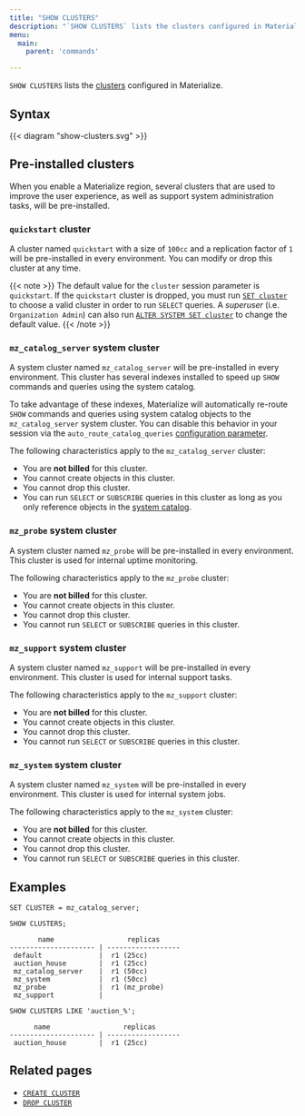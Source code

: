 ```yaml
---
title: "SHOW CLUSTERS"
description: "`SHOW CLUSTERS` lists the clusters configured in Materialize."
menu:
  main:
    parent: 'commands'

---
```


`SHOW CLUSTERS` lists the [clusters](/concepts/clusters/) configured in Materialize.

## Syntax

{{< diagram "show-clusters.svg" >}}

## Pre-installed clusters

When you enable a Materialize region, several clusters that are used to improve
the user experience, as well as support system administration tasks, will be
pre-installed.

### `quickstart` cluster

A cluster named `quickstart` with a size of `100cc` and a replication factor of
`1` will be pre-installed in every environment. You can modify or drop this
cluster at any time.

{{< note >}}
The default value for the `cluster` session parameter is `quickstart`.
If the `quickstart` cluster is dropped, you must run [`SET cluster`](/sql/select/#ad-hoc-queries)
to choose a valid cluster in order to run `SELECT` queries. A _superuser_ (i.e. `Organization Admin`)
can also run [`ALTER SYSTEM SET cluster`](/sql/alter-system-set) to change the
default value.
{{< /note >}}

### `mz_catalog_server` system cluster

A system cluster named `mz_catalog_server` will be pre-installed in every
environment. This cluster has several indexes installed to speed up `SHOW`
commands and queries using the system catalog.

To take advantage of these indexes, Materialize will automatically re-route
`SHOW` commands and queries using system catalog objects to the
`mz_catalog_server` system cluster. You can disable this behavior in
your session via the `auto_route_catalog_queries`
[configuration parameter](/sql/show/#other-configuration-parameters).

The following characteristics apply to the `mz_catalog_server` cluster:

  * You are **not billed** for this cluster.
  * You cannot create objects in this cluster.
  * You cannot drop this cluster.
  * You can run `SELECT` or `SUBSCRIBE` queries in this cluster as long
    as you only reference objects in the [system catalog](/sql/system-catalog/).

### `mz_probe` system cluster

A system cluster named `mz_probe` will be pre-installed in every environment.
This cluster is used for internal uptime monitoring.

The following characteristics apply to the `mz_probe` cluster:

  * You are **not billed** for this cluster.
  * You cannot create objects in this cluster.
  * You cannot drop this cluster.
  * You cannot run `SELECT` or `SUBSCRIBE` queries in this cluster.

### `mz_support` system cluster

A system cluster named `mz_support` will be pre-installed in every environment.
This cluster is used for internal support tasks.

The following characteristics apply to the `mz_support` cluster:

  * You are **not billed** for this cluster.
  * You cannot create objects in this cluster.
  * You cannot drop this cluster.
  * You cannot run `SELECT` or `SUBSCRIBE` queries in this cluster.

### `mz_system` system cluster

A system cluster named `mz_system` will be pre-installed in every environment.
This cluster is used for internal system jobs.

The following characteristics apply to the `mz_system` cluster:

  * You are **not billed** for this cluster.
  * You cannot create objects in this cluster.
  * You cannot drop this cluster.
  * You cannot run `SELECT` or `SUBSCRIBE` queries in this cluster.


## Examples

```mzsql
SET CLUSTER = mz_catalog_server;

SHOW CLUSTERS;
```

```nofmt
       name                  replicas
--------------------- | ------------------
 default              |  r1 (25cc)
 auction_house        |  r1 (25cc)
 mz_catalog_server    |  r1 (50cc)
 mz_system            |  r1 (50cc)
 mz_probe             |  r1 (mz_probe)
 mz_support           |
```

```mzsql
SHOW CLUSTERS LIKE 'auction_%';
```

```nofmt
      name                  replicas
--------------------- | ------------------
 auction_house        |  r1 (25cc)
```


## Related pages

- [`CREATE CLUSTER`](../create-cluster)
- [`DROP CLUSTER`](../drop-cluster)
